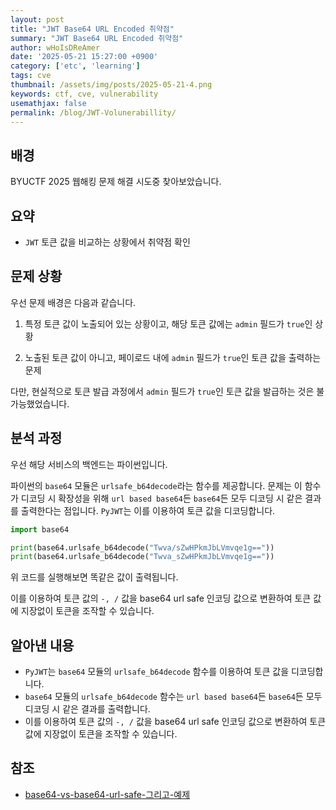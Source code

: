 ```yaml
---
layout: post
title: "JWT Base64 URL Encoded 취약점"
summary: "JWT Base64 URL Encoded 취약점"
author: wHoIsDReAmer
date: '2025-05-21 15:27:00 +0900'
category: ['etc', 'learning']
tags: cve
thumbnail: /assets/img/posts/2025-05-21-4.png
keywords: ctf, cve, vulnerability
usemathjax: false
permalink: /blog/JWT-Volunerabillity/
---
```


## 배경
BYUCTF 2025 웹해킹 문제 해결 시도중 찾아보았습니다.

## 요약

- `JWT` 토큰 값을 비교하는 상황에서 취약점 확인

## 문제 상황

우선 문제 배경은 다음과 같습니다.

1. 특정 토큰 값이 노출되어 있는 상황이고, 해당 토큰 값에는 `admin` 필드가 `true`인 상황

2. 노출된 토큰 값이 아니고, 페이로드 내에 `admin` 필드가 `true`인 토큰 값을 출력하는 문제

다만, 현실적으로 토큰 발급 과정에서 `admin` 필드가 `true`인 토큰 값을 발급하는 것은 불가능했었습니다.

## 분석 과정

우선 해당 서비스의 백엔드는 파이썬입니다.

파이썬의 `base64` 모듈은 `urlsafe_b64decode`라는 함수를 제공합니다. 문제는 이 함수가 디코딩 시 확장성을 위해 `url based base64`든 `base64`든 모두 디코딩 시 같은 결과를 출력한다는 점입니다. `PyJWT`는 이를 이용하여 토큰 값을 디코딩합니다.

```python
import base64

print(base64.urlsafe_b64decode("Twva/sZwHPkmJbLVmvqe1g=="))
print(base64.urlsafe_b64decode("Twva_sZwHPkmJbLVmvqe1g=="))
```

위 코드를 실행해보면 똑같은 값이 출력됩니다.

이를 이용하여 토큰 값의 `-, /` 값을 base64 url safe 인코딩 값으로 변환하여 토큰 값에 지장없이 토큰을 조작할 수 있습니다.

## 알아낸 내용
- `PyJWT`는 `base64` 모듈의 `urlsafe_b64decode` 함수를 이용하여 토큰 값을 디코딩합니다.
- `base64` 모듈의 `urlsafe_b64decode` 함수는 `url based base64`든 `base64`든 모두 디코딩 시 같은 결과를 출력합니다.
- 이를 이용하여 토큰 값의 `-, /` 값을 base64 url safe 인코딩 값으로 변환하여 토큰 값에 지장없이 토큰을 조작할 수 있습니다.

## 참조

- [base64-vs-base64-url-safe-그리고-예제](https://velog.io/@dohaeng0/base64-vs-base64-url-safe-%EA%B7%B8%EB%A6%AC%EA%B3%A0-%EC%98%88%EC%A0%9C)
